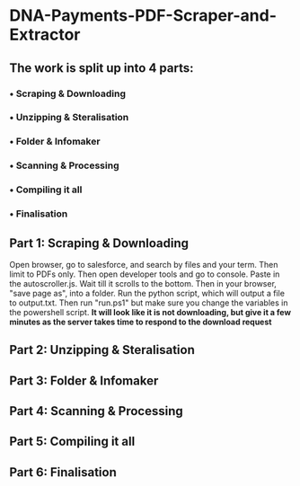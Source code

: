 # DNA-Payments-PDF-Scraper-and-Extractor

## The work is split up into 4 parts:
### • Scraping & Downloading
### • Unzipping & Steralisation
### • Folder & Infomaker
### • Scanning & Processing
### • Compiling it all
### • Finalisation









## Part 1: Scraping & Downloading
Open browser, go to salesforce, and search by files and your term. Then limit to PDFs only. 
Then open developer tools and go to console.
Paste in the autoscroller.js.
Wait till it scrolls to the bottom.
Then in your browser, "save page as", into a folder.
Run the python script, which will output a file to output.txt.
Then run "run.ps1" but make sure you change the variables in the powershell script. 
**It will look like it is not downloading, but give it a few minutes as the server takes time to respond to the download request**


## Part 2: Unzipping & Steralisation
## Part 3: Folder & Infomaker
## Part 4: Scanning & Processing
## Part 5: Compiling it all
## Part 6: Finalisation



